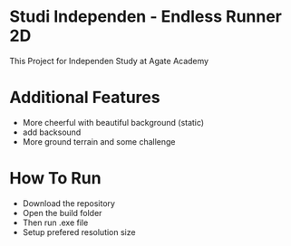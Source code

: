 # Studi Independen - Endless Runner 2D
This Project for Independen Study at Agate Academy

# Additional Features
- More cheerful with beautiful background (static)
- add backsound
- More ground terrain and some challenge
  
# How To Run
- Download the repository
- Open the build folder
- Then run .exe file 
- Setup prefered resolution size
